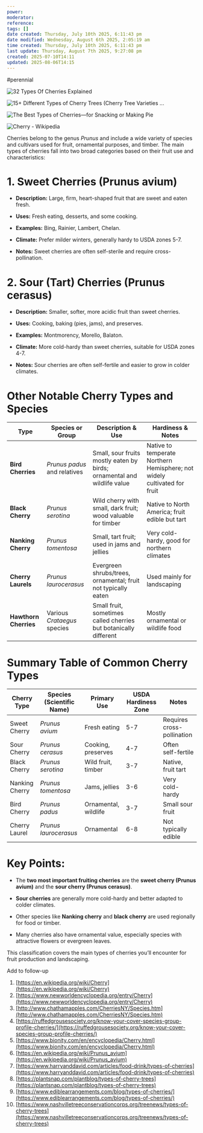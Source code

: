 ```yaml
---
power: 
moderator: 
reference: 
tags: []
date created: Thursday, July 10th 2025, 6:11:43 pm
date modified: Wednesday, August 6th 2025, 2:05:19 am
time created: Thursday, July 10th 2025, 6:11:43 pm
last update: Thursday, August 7th 2025, 9:27:08 pm
created: 2025-07-10T14:11
updated: 2025-08-06T14:15
---
```

#perennial 

![32 Types Of Cherries Explained](https://d2u1z1lopyfwlx.cloudfront.net/thumbnails/3d5fc7c7-96fb-51eb-bc61-59f5df5ca9f8/ea10dac3-eca9-5db0-b56c-39f934f7cb12.jpg)

![15+ Different Types of Cherry Trees (Cherry Tree Varieties ...](http://wp.plantsnap.com/wp-content/uploads/2020/12/shutterstock_1254294154.jpg)

![The Best Types of Cherries—for Snacking or Making Pie](https://www.marthastewart.com/thmb/tMUiZV74a5A82XWaR2H8WRTX1-M=/1500x0/filters:no_upscale():max_bytes(150000):strip_icc()/fruits-vegetables-what-season-when-summer-cherries-getty-0323-30639a11a44343fca0eeb52ea0271410.jpg)

![Cherry - Wikipedia](https://upload.wikimedia.org/wikipedia/commons/f/f6/Cherry_season_%2848216568227%29.jpg)

Cherries belong to the genus _Prunus_ and include a wide variety of species and cultivars used for fruit, ornamental purposes, and timber. The main types of cherries fall into two broad categories based on their fruit use and characteristics:

# 1. Sweet Cherries (Prunus avium)

- **Description:** Large, firm, heart-shaped fruit that are sweet and eaten fresh.
    
- **Uses:** Fresh eating, desserts, and some cooking.
    
- **Examples:** Bing, Rainier, Lambert, Chelan.
    
- **Climate:** Prefer milder winters, generally hardy to USDA zones 5-7.
    
- **Notes:** Sweet cherries are often self-sterile and require cross-pollination.
    

# 2. Sour (Tart) Cherries (Prunus cerasus)

- **Description:** Smaller, softer, more acidic fruit than sweet cherries.
    
- **Uses:** Cooking, baking (pies, jams), and preserves.
    
- **Examples:** Montmorency, Morello, Balaton.
    
- **Climate:** More cold-hardy than sweet cherries, suitable for USDA zones 4-7.
    
- **Notes:** Sour cherries are often self-fertile and easier to grow in colder climates.
    

# Other Notable Cherry Types and Species

|Type|Species or Group|Description & Use|Hardiness & Notes|
|---|---|---|---|
|**Bird Cherries**|_Prunus padus_ and relatives|Small, sour fruits mostly eaten by birds; ornamental and wildlife value|Native to temperate Northern Hemisphere; not widely cultivated for fruit|
|**Black Cherry**|_Prunus serotina_|Wild cherry with small, dark fruit; wood valuable for timber|Native to North America; fruit edible but tart|
|**Nanking Cherry**|_Prunus tomentosa_|Small, tart fruit; used in jams and jellies|Very cold-hardy, good for northern climates|
|**Cherry Laurels**|_Prunus laurocerasus_|Evergreen shrubs/trees, ornamental; fruit not typically eaten|Used mainly for landscaping|
|**Hawthorn Cherries**|Various _Crataegus_ species|Small fruit, sometimes called cherries but botanically different|Mostly ornamental or wildlife food|

# Summary Table of Common Cherry Types

|Cherry Type|Species (Scientific Name)|Primary Use|USDA Hardiness Zone|Notes|
|---|---|---|---|---|
|Sweet Cherry|_Prunus avium_|Fresh eating|5-7|Requires cross-pollination|
|Sour Cherry|_Prunus cerasus_|Cooking, preserves|4-7|Often self-fertile|
|Black Cherry|_Prunus serotina_|Wild fruit, timber|3-7|Native, fruit tart|
|Nanking Cherry|_Prunus tomentosa_|Jams, jellies|3-6|Very cold-hardy|
|Bird Cherry|_Prunus padus_|Ornamental, wildlife|3-7|Small sour fruit|
|Cherry Laurel|_Prunus laurocerasus_|Ornamental|6-8|Not typically edible|

# Key Points:

- The **two most important fruiting cherries** are the **sweet cherry (Prunus avium)** and the **sour cherry (Prunus cerasus)**.
    
- **Sour cherries** are generally more cold-hardy and better adapted to colder climates.
    
- Other species like **Nanking cherry** and **black cherry** are used regionally for food or timber.
    
- Many cherries also have ornamental value, especially species with attractive flowers or evergreen leaves.
    

This classification covers the main types of cherries you’ll encounter for fruit production and landscaping.

Add to follow-up

1. [https://en.wikipedia.org/wiki/Cherry](https://en.wikipedia.org/wiki/Cherry)
2. [https://www.newworldencyclopedia.org/entry/Cherry](https://www.newworldencyclopedia.org/entry/Cherry)
3. [http://www.chathamapples.com/CherriesNY/Species.htm](http://www.chathamapples.com/CherriesNY/Species.htm)
4. [https://ruffedgrousesociety.org/know-your-cover-species-group-profile-cherries/](https://ruffedgrousesociety.org/know-your-cover-species-group-profile-cherries/)
5. [https://www.bionity.com/en/encyclopedia/Cherry.html](https://www.bionity.com/en/encyclopedia/Cherry.html)
6. [https://en.wikipedia.org/wiki/Prunus_avium](https://en.wikipedia.org/wiki/Prunus_avium)
7. [https://www.harryanddavid.com/articles/food-drink/types-of-cherries](https://www.harryanddavid.com/articles/food-drink/types-of-cherries)
8. [https://plantsnap.com/plantblog/types-of-cherry-trees](https://plantsnap.com/plantblog/types-of-cherry-trees)
9. [https://www.ediblearrangements.com/blog/types-of-cherries/](https://www.ediblearrangements.com/blog/types-of-cherries/)
10. [https://www.nashvilletreeconservationcorps.org/treenews/types-of-cherry-trees](https://www.nashvilletreeconservationcorps.org/treenews/types-of-cherry-trees)